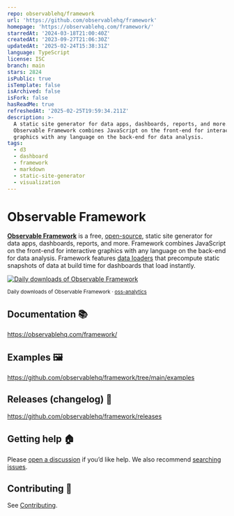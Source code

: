 ```yaml
---
repo: observablehq/framework
url: 'https://github.com/observablehq/framework'
homepage: 'https://observablehq.com/framework/'
starredAt: '2024-03-18T21:00:40Z'
createdAt: '2023-09-27T21:06:30Z'
updatedAt: '2025-02-24T15:38:31Z'
language: TypeScript
license: ISC
branch: main
stars: 2824
isPublic: true
isTemplate: false
isArchived: false
isFork: false
hasReadMe: true
refreshedAt: '2025-02-25T19:59:34.211Z'
description: >-
  A static site generator for data apps, dashboards, reports, and more.
  Observable Framework combines JavaScript on the front-end for interactive
  graphics with any language on the back-end for data analysis.
tags:
  - d3
  - dashboard
  - framework
  - markdown
  - static-site-generator
  - visualization
---
```


# Observable Framework

[**Observable Framework**](https://observablehq.com/framework/) is a free, [open-source](./LICENSE), static site generator for data apps, dashboards, reports, and more. Framework combines JavaScript on the front-end for interactive graphics with any language on the back-end for data analysis. Framework features [data loaders](https://observablehq.com/framework/loaders) that precompute static snapshots of data at build time for dashboards that load instantly.

<a href="https://observablehq.observablehq.cloud/oss-analytics/@observablehq/framework">
  <picture>
    <source media="(prefers-color-scheme: dark)" srcset="https://observablehq.observablehq.cloud/oss-analytics/@observablehq/framework/downloads-dark.svg">
    <img alt="Daily downloads of Observable Framework" src="https://observablehq.observablehq.cloud/oss-analytics/@observablehq/framework/downloads.svg">
  </picture>
</a>

<sub>Daily downloads of Observable Framework · [oss-analytics](https://observablehq.observablehq.cloud/oss-analytics/)</sub>

## Documentation 📚

https://observablehq.com/framework/

## Examples 🖼️

https://github.com/observablehq/framework/tree/main/examples

## Releases (changelog) 🚀

https://github.com/observablehq/framework/releases

## Getting help 🏠

Please [open a discussion](https://github.com/observablehq/framework/discussions) if you’d like help. We also recommend [searching issues](https://github.com/observablehq/framework/issues).

## Contributing 🙏

See [Contributing](https://observablehq.com/framework/contributing).
